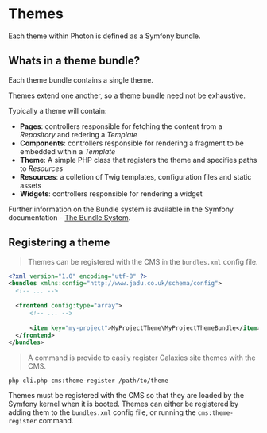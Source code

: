 # Themes

Each theme within Photon is defined as a Symfony bundle.

## Whats in a theme bundle?

Each theme bundle contains a single theme. 

Themes extend one another, so a theme bundle need not be exhaustive.

Typically a theme will contain:

* **Pages**: controllers responsible for fetching the content from a *Repository* and redering a *Template*
* **Components**: controllers responsible for rendering a fragment to be embedded within a *Template*
* **Theme**: A simple PHP class that registers the theme and specifies paths to *Resources*
* **Resources**: a colletion of Twig templates, configuration files and static assets
* **Widgets**: controllers responsible for rendering a widget

Further information on the Bundle system is available in the Symfony documentation - [The Bundle System](https://symfony.com/doc/2.8/bundles.html).

## Registering a theme

> Themes can be registered with the CMS in the `bundles.xml` config file.

```xml
<?xml version="1.0" encoding="utf-8" ?>
<bundles xmlns:config="http://www.jadu.co.uk/schema/config">
  <!-- ... -->
  
  <frontend config:type="array">
      <!-- ... -->
      
      <item key="my-project">MyProjectTheme\MyProjectThemeBundle</item>
  </frontend>
</bundles>
```

> A command is provide to easily register Galaxies site themes with the CMS.

```shell
php cli.php cms:theme-register /path/to/theme
```

Themes must be registered with the CMS so that they are loaded by the Symfony kernel when it is booted. Themes can either be registered by adding them to the `bundles.xml` config file, or running the `cms:theme-register` command.
